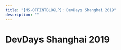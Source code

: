 ```yaml
---
title: "[MS-OFFINTBLOGLP]: DevDays Shanghai 2019"
description: ""
---
```


# DevDays Shanghai 2019

<p> </p>
